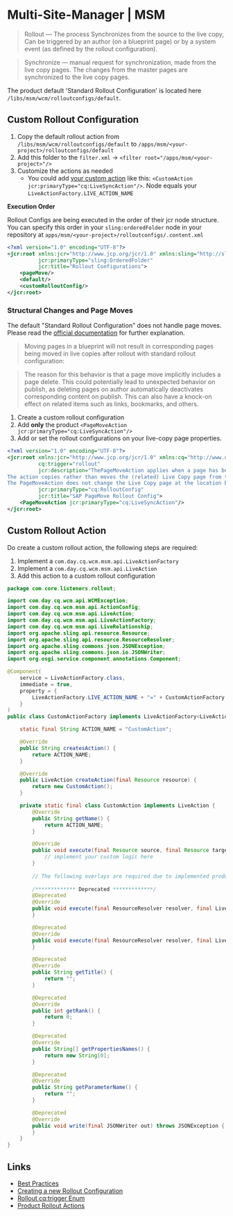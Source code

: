 # Multi-Site-Manager | MSM

> Rollout — The process Synchronizes from the source to the live copy, Can be triggered by an author (on a blueprint
> page) or by a system event (as defined by the rollout configuration).

> Synchronize — manual request for synchronization, made from the live copy pages. The changes from the master pages are
> synchronized to the live copy pages.

The product default 'Standard Rollout Configuration' is located here `/libs/msm/wcm/rolloutconfigs/default`.

## Custom Rollout Configuration

1. Copy the default rollout action from `/libs/msm/wcm/rolloutconfigs/default` to
   `/apps/msm/<your-project>/rolloutconfigs/default`
2. Add this folder to the `filter.xml` -> `<filter root="/apps/msm/<your-project>"/>`
3. Customize the actions as needed
    - You could add [your custom action](#custom-rollout-action) like this:
      `<CustomAction jcr:primaryType="cq:LiveSyncAction"/>`. Node equals your `LiveActionFactory.LIVE_ACTION_NAME`

**Execution Order**

Rollout Configs are being executed in the order of their jcr node structure.
You can specify this order in your `sling:orderedFolder` node in your repository at
`apps/msm/<your-project>/rolloutconfigs/.content.xml`

```xml title="apps/msm/<your-project>/rolloutconfigs/.content.xml"
<?xml version="1.0" encoding="UTF-8"?>
<jcr:root xmlns:jcr="http://www.jcp.org/jcr/1.0" xmlns:sling="http://sling.apache.org/jcr/sling/1.0"
          jcr:primaryType="sling:OrderedFolder"
          jcr:title="Rollout Configurations">
    <pageMove/>
    <default/>
    <customRolloutConfig/>
</jcr:root>
```

### Structural Changes and Page Moves

The default "Standard Rollout Configuration" does not handle page moves.
Please read
the [official documentation](https://experienceleague.adobe.com/en/docs/experience-manager-65/content/sites/administering/introduction/msm-best-practices#structure-changes-and-rollouts)
for further explanation.

> Moving pages in a blueprint will not result in corresponding pages being moved in live copies after rollout with
> standard rollout configuration:

> The reason for this behavior is that a page move implicitly includes a page delete. This could potentially lead to
> unexpected behavior on publish, as deleting pages on author automatically deactivates corresponding content on publish.
> This can also have a knock-on effect on related items such as links, bookmarks, and others.

1. Create a custom rollout configuration
2. Add **only** the product `<PageMoveAction jcr:primaryType="cq:LiveSyncAction"/>`
3. Add or set the rollout configurations on your live-copy page properties.

```xml title="/apps/msm/sap/rolloutconfigs/pageMove"
<?xml version="1.0" encoding="UTF-8"?>
<jcr:root xmlns:jcr="http://www.jcp.org/jcr/1.0" xmlns:cq="http://www.day.com/jcr/cq/1.0"
          cq:trigger="rollout"
          jcr:description="ThePageMoveAction applies when a page has been moved in the blueprint.
The action copies rather than moves the (related) Live Copy page from the location before the move to the location after.
The PageMoveAction does not change the Live Copy page at the location before the move. Therefore, for consecutive rollout configurations it has the status of a live relationship without a blueprint."
          jcr:primaryType="cq:RolloutConfig"
          jcr:title="SAP PageMove Rollout Config">
    <PageMoveAction jcr:primaryType="cq:LiveSyncAction"/>
</jcr:root>
```

## Custom Rollout Action

Do create a custom rollout action, the following steps are required:

1. Implement a `com.day.cq.wcm.msm.api.LiveActionFactory`
2. Implement a `com.day.cq.wcm.msm.api.LiveAction`
3. Add this action to a custom rollout configuration

```java title="core/src/main/java/com/core/listeners/rollout/CustomActionFactory.java"
package com.core.listeners.rollout;

import com.day.cq.wcm.api.WCMException;
import com.day.cq.wcm.msm.api.ActionConfig;
import com.day.cq.wcm.msm.api.LiveAction;
import com.day.cq.wcm.msm.api.LiveActionFactory;
import com.day.cq.wcm.msm.api.LiveRelationship;
import org.apache.sling.api.resource.Resource;
import org.apache.sling.api.resource.ResourceResolver;
import org.apache.sling.commons.json.JSONException;
import org.apache.sling.commons.json.io.JSONWriter;
import org.osgi.service.component.annotations.Component;

@Component(
    service = LiveActionFactory.class,
    immediate = true,
    property = {
        LiveActionFactory.LIVE_ACTION_NAME + "=" + CustomActionFactory.ACTION_NAME,
    }
)
public class CustomActionFactory implements LiveActionFactory<LiveAction> {

    static final String ACTION_NAME = "CustomAction";

    @Override
    public String createsAction() {
        return ACTION_NAME;
    }

    @Override
    public LiveAction createAction(final Resource resource) {
        return new CustomAction();
    }

    private static final class CustomAction implements LiveAction {
        @Override
        public String getName() {
            return ACTION_NAME;
        }

        @Override
        public void execute(final Resource source, final Resource target, final LiveRelationship relation, final boolean autoSave, final boolean isResetRollout) throws WCMException {
            // implement your custom logic here
        }
        
        // The following overlays are required due to implemented product interface
        
        /************* Deprecated *************/
        @Deprecated
        @Override
        public void execute(final ResourceResolver resolver, final LiveRelationship relation, final ActionConfig config, final boolean autoSave) throws WCMException {
        }

        @Deprecated
        @Override
        public void execute(final ResourceResolver resolver, final LiveRelationship relation, final ActionConfig config, final boolean autoSave, final boolean isResetRollout) throws WCMException {
        }

        @Deprecated
        @Override
        public String getTitle() {
            return "";
        }

        @Deprecated
        @Override
        public int getRank() {
            return 0;
        }

        @Deprecated
        @Override
        public String[] getPropertiesNames() {
            return new String[0];
        }

        @Deprecated
        @Override
        public String getParameterName() {
            return "";
        }

        @Deprecated
        @Override
        public void write(final JSONWriter out) throws JSONException {
        }
    }
}
```

## Links

- [Best Practices](https://experienceleague.adobe.com/en/docs/experience-manager-65/content/sites/administering/introduction/msm-best-practices)
- [Creating a new Rollout Configuration](https://experienceleague.adobe.com/en/docs/experience-manager-cloud-service/content/implementing/configuring-and-extending/msm#creating-a-new-rollout-configuration)
- [Rollout cq:trigger Enum](https://developer.adobe.com/experience-manager/reference-materials/6-5/javadoc/com/day/cq/wcm/msm/api/RolloutManager.Trigger.html)
- [Product Rollout Actions](https://experienceleague.adobe.com/en/docs/experience-manager-cloud-service/content/sites/administering/reusing-content/msm/live-copy-sync-config#synchronization-actions)
